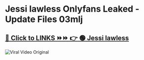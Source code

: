 
 # Jessi lawless Onlyfans Leaked - Update Files 03mlj

## <h2><a href="https://clipsfans.com/Jessi_lawless&ref=git">🔗 Click to LINKS ⏩⏩ 👉 🟢 Jessi lawless </a></h2>

<a href="https://clipsfans.com/Jessi_lawless&ref=git" rel="nofollow" data-target="animated-image.originalLink"><img src="https://i.ibb.co.com/xMMVF88/686577567.gif" alt="Viral Video Original" style="max-width: 100%; display: inline-block;" data-target="animated-image.originalImage"></a>

